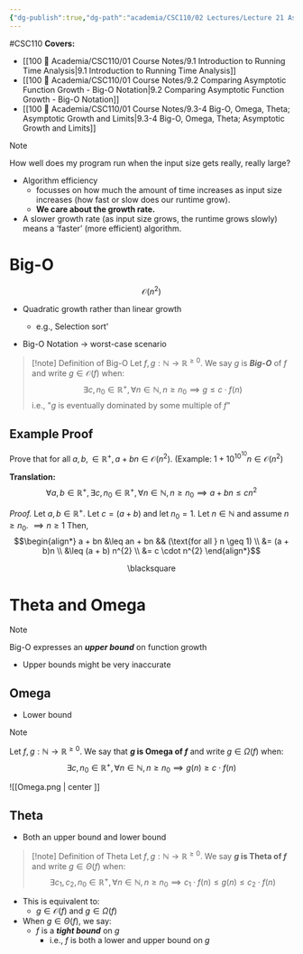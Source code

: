 ```yaml
---
{"dg-publish":true,"dg-path":"academia/CSC110/02 Lectures/Lecture 21 Asymptotic Notation for Function Growth.md","permalink":"/academia/csc-110/02-lectures/lecture-21-asymptotic-notation-for-function-growth/","created":"2023-10-31T15:16:52.747-04:00","updated":"2023-11-16T23:17:46.099-05:00"}
---
```


#CSC110 
**Covers:**
- [[100 📒 Academia/CSC110/01 Course Notes/9.1 Introduction to Running Time Analysis\|9.1 Introduction to Running Time Analysis]]
- [[100 📒 Academia/CSC110/01 Course Notes/9.2 Comparing Asymptotic Function Growth - Big-O Notation\|9.2 Comparing Asymptotic Function Growth - Big-O Notation]]
- [[100 📒 Academia/CSC110/01 Course Notes/9.3-4 Big-O, Omega, Theta; Asymptotic Growth and Limits\|9.3-4 Big-O, Omega, Theta; Asymptotic Growth and Limits]]

> [!note]
> How well does my program run when the input size gets really, really large?

- Algorithm efficiency
	- focusses on how much the amount of time increases as input size increases (how fast or slow does our runtime grow).
	- **We care about the growth rate.**
- A slower growth rate (as input size grows, the runtime grows slowly) means a ‘faster’ (more efficient) algorithm.

# Big-O

$$\mathcal{O}(n^{2})$$
- Quadratic growth rather than linear growth
	- e.g., Selection sort'

- Big-O Notation $\rightarrow$ worst-case scenario

> [!note] Definition of Big-O
> Let $f, g : \mathbb{N} \rightarrow \mathbb{R}^{\geq 0}$.
> We say $g$ is ***Big-O*** of $f$ and write $g \in \mathcal{O}(f)$ when:
> $$\exists c, n_{0} \in \mathbb{R}^{+}, \forall n \in \mathbb{N}, 
> n \geq n_{0} \implies g \leq c \cdot f(n)$$
> i.e., "$g$ is eventually dominated by some multiple of $f$"

## Example Proof

Prove that for all $a, b, \in \mathbb{R}^{+}, a + bn \in \mathcal{O}(n^{2})$.
(Example: $1 + 10^{10^{10}}n \in \mathcal{O}(n^{2})$

**Translation:**
$$\forall a, b \in \mathbb{R}^{+}, \exists c, n_{0} \in \mathbb{R}^{+},
\forall n \in \mathbb{N}, n \geq n_{0} \implies
a + bn \leq cn^{2}$$

*Proof.*
Let $a, b \in \mathbb{R}^{+}$.
Let $c = (a+b)$ and let $n_{0} = 1$.
Let $n \in \mathbb{N}$ and assume $n \geq n_{0}$.
$\implies n \geq 1$
Then,
$$\begin{align*}
a + bn &\leq an + bn && (\text{for all } n \geq 1) \\
&= (a + b)n \\
&\leq (a + b) n^{2} \\
&= c \cdot n^{2}
\end{align*}$$
<div class="right-align"> <span class="math display">\blacksquare</span> </div>




# Theta and Omega

> [!note]
> Big-O expresses an ***upper bound*** on function growth
> - Upper bounds might be very inaccurate

## Omega

- Lower bound

> [!note]
> Let $f, g : \mathbb{N} \rightarrow \mathbb{R}^{\geq 0}$.
> We say that **$g$ is Omega of $f$** and write $g \in \Omega (f)$ when:
> $$\exists c, n_{0} \in \mathbb{R}^{+}, \forall n \in \mathbb{N},
> n \geq n_{0} \implies g(n) \geq c \cdot f(n)$$

![[Omega.png \| center ]]

## Theta

- Both an upper bound and lower bound

> [!note] Definition of Theta
> Let $f, g : \mathbb{N} \rightarrow \mathbb{R}^{\geq 0}$.
> We say **$g$ is Theta of $f$** and write $g \in \Theta (f)$ when:
> $$\exists c_{1}, c_{2}, n_{0} \in \mathbb{R}^{+}, 
> \forall n \in \mathbb{N},
> n \geq n_{0} \implies
> c_{1} \cdot f(n) \leq g(n) \leq c_{2} \cdot f(n)$$

- This is equivalent to:
	- $g \in \mathcal{O}(f)$ and $g \in \Omega (f)$
- When $g \in \Theta (f)$, we say:
	- $f$ is a ***tight bound*** on $g$
		- i.e., $f$ is both a lower and upper bound on $g$